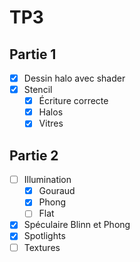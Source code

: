# TP3

## Partie 1
- [x] Dessin halo avec shader
- [x] Stencil
  - [x] Écriture correcte
  - [x] Halos
  - [x] Vitres

## Partie 2
- [ ] Illumination
  - [x] Gouraud
  - [x] Phong
  - [ ] Flat
- [x] Spéculaire Blinn et Phong
- [x] Spotlights
- [ ] Textures

